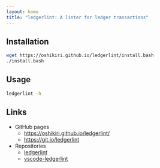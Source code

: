 ```yaml
---
layout: home
title: "ledgerlint: A linter for ledger transactions"
---
```


## Installation
```sh
wget https://oshikiri.github.io/ledgerlint/install.bash
./install.bash
```

## Usage
```sh
ledgerlint -h
```

## Links

- GitHub pages
  - <https://oshikiri.github.io/ledgerlint/>
  - <https://git.io/ledgerlint>
- Repositories
  - [ledgerlint](https://github.com/oshikiri/ledgerlint)
  - [vscode-ledgerlint](https://github.com/oshikiri/vscode-ledgerlint)
